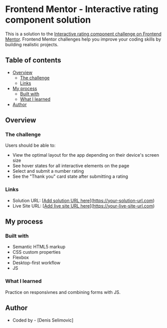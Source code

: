 # Frontend Mentor - Interactive rating component solution

This is a solution to the [Interactive rating component challenge on Frontend Mentor](https://www.frontendmentor.io/challenges/interactive-rating-component-koxpeBUmI). Frontend Mentor challenges help you improve your coding skills by building realistic projects. 

## Table of contents

- [Overview](#overview)
  - [The challenge](#the-challenge)
  - [Links](#links)
- [My process](#my-process)
  - [Built with](#built-with)
  - [What I learned](#what-i-learned)
- [Author](#author)


## Overview

### The challenge

Users should be able to:

- View the optimal layout for the app depending on their device's screen size
- See hover states for all interactive elements on the page
- Select and submit a number rating
- See the "Thank you" card state after submitting a rating

### Links

- Solution URL: [[Add solution URL here](https://github.com/dselimovic02/interactive-rating-component-main)](https://your-solution-url.com)
- Live Site URL: [[Add live site URL here](https://dselimovic02.github.io/interactive-rating-component-main/)](https://your-live-site-url.com)

## My process

### Built with

- Semantic HTML5 markup
- CSS custom properties
- Flexbox
- Desktop-first workflow
- JS

### What I learned

Practice on responsivnes and combining forms with JS.

## Author

- Coded by - [Denis Selimovic]


